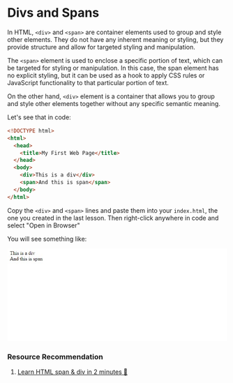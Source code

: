 # Divs and Spans

In HTML, `<div>` and `<span>` are container elements used to group and style other elements. They do not have any inherent meaning or styling, but they provide structure and allow for targeted styling and manipulation.

The `<span>` element is used to enclose a specific portion of text, which can be targeted for styling or manipulation. In this case, the span element has no explicit styling, but it can be used as a hook to apply CSS rules or JavaScript functionality to that particular portion of text.

On the other hand, `<div>` element is a container that allows you to group and style other elements together without any specific semantic meaning.

Let's see that in code:

```html
<!DOCTYPE html>
<html>
  <head>
    <title>My First Web Page</title>
  </head>
  <body>
    <div>This is a div</div>
    <span>And this is span</span>
  </body>
</html>
```

Copy the `<div>` and `<span>` lines and paste them into your `index.html`, the one you created in the last lesson. Then right-click anywhere in code and select "Open in Browser"

You will see something like:

![Code Preview](https://raw.githubusercontent.com/Abiey2579/designgriddata/master/learnpath/assets/images/divs-and-spans.jpg)

### Resource Recommendation

1. <a href="https://youtu.be/yHX-UwAnoqk" target="_blank">Learn HTML span & div in 2 minutes 🏁</a>
